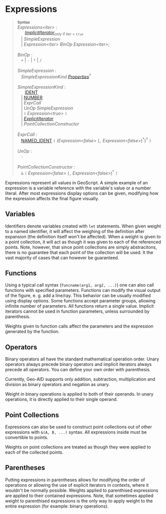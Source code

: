 # Expressions

> <sup>**Syntax**</sup>\
> *Expressions&lt;iter&gt;* :\
> &nbsp;&nbsp; &nbsp;&nbsp; [*ImplicitIterator*](iterators.md)<sub>only if *iter* = `true`</sub>\
> &nbsp;&nbsp; | *SimpleExpression*\
> &nbsp;&nbsp; | *Expression&lt;iter&gt;* *BinOp* *Expression&lt;iter&gt;*;\
> \
> *BinOp* :\
> &nbsp;&nbsp; `+` | `-` | `*` | `/`\
> \
> *SimpleExpression* :\
> &nbsp;&nbsp; *SimpleExpressionKind* *[Properties](properties.md)*<sup>?</sup>\
> \
> *SimpleExpressionKind* :\
> &nbsp;&nbsp; &nbsp;&nbsp; [IDENT](identifiers.md)\
> &nbsp;&nbsp; | [NUMBER](numbers.md)\
> &nbsp;&nbsp; | *ExprCall*\
> &nbsp;&nbsp; | *UnOp* *SimpleExpression*\
> &nbsp;&nbsp; | `(` *Expression&lt;true&gt;* `)`\
> &nbsp;&nbsp; | *[ExplicitIterator](iterators.md)*\
> &nbsp;&nbsp; | *PointCollectionConstructor*\
>\
> *ExprCall* :\
> &nbsp;&nbsp; [NAMED_IDENT](identifiers.md) `(` (*Expression&lt;false&gt;* (`,` *Expression&lt;false&gt;*)<sup>\*</sup>)<sup>?</sup> `)`\
> \
> *UnOp* :\
> &nbsp;&nbsp; `-`\
> \
> *PointCollectionConstructor* :\
> &nbsp;&nbsp; `&` `(` *Expression&lt;false&gt;* (`,` *Expression&lt;false&gt;*)<sup>\*</sup> `)`

Expressions represent all values in GeoScript. A simple example of an expression is a variable reference with the variable's value or a number literal. After most expressions display options can be given, modifying how the expression affects the final figure visually.

## Variables
Identifiers denote variables created with `let` statements. When given weight to a named identifier, it will affect the weighing of the definition after expansion (the definition itself won't be affected). When a weight is given to a point collection, it will act as though it was given to each of the referenced points. Note, however, that since point collections are simply abstracitons, there is no guarantee that each point of the collection will be used. It the vast majority of cases that can however be guaranteed.

## Functions
Using a typical call syntax (`funcname(arg1, arg2, ...)`) one can also call functions with specified parameters. Functions can modify the visual output of the figure, e. g. add a line/ray. This behavior can be usually modified using display options. Some functions accept parameter groups, allowing infinite number of parameters. All functions return a single value. Implicit iterators cannot be used in function parameters, unless surrounded by parenthesis.

Weights given to function calls affect the parameters and the expression generated by the function.

## Operators
Binary operators all have the standard mathematical operation order. Unary operators always precede binary operators and implicit iterators always precede all operators. You can define your own order with parenthesis.

Currently, Geo-AID supports only addition, subtraction, multiplication and division as binary operators and negation as unary.

Weight in binary operations is applied to both of their operands. In unary operations, it is directly applied to their single operand.

## Point Collections
Expressions can also be used to construct point collections out of other expressions with `&(A, B, ...)` syntax. All expressions inside must be convertible to points.

Weights on point collections are treated as though they were applied to each of the collected points.

## Parentheses
Putting expressions in parentheses allows for modifying the order of operations or allowing the use of explicit iterators in contexts, where it wouldn't be normally possible. Weights applied to parenthised expressions are applied to their contained expressions. Note, that sometimes applied weight to parenthised expressions is the only way to apply weight to the entire expression (for example: binary operations).